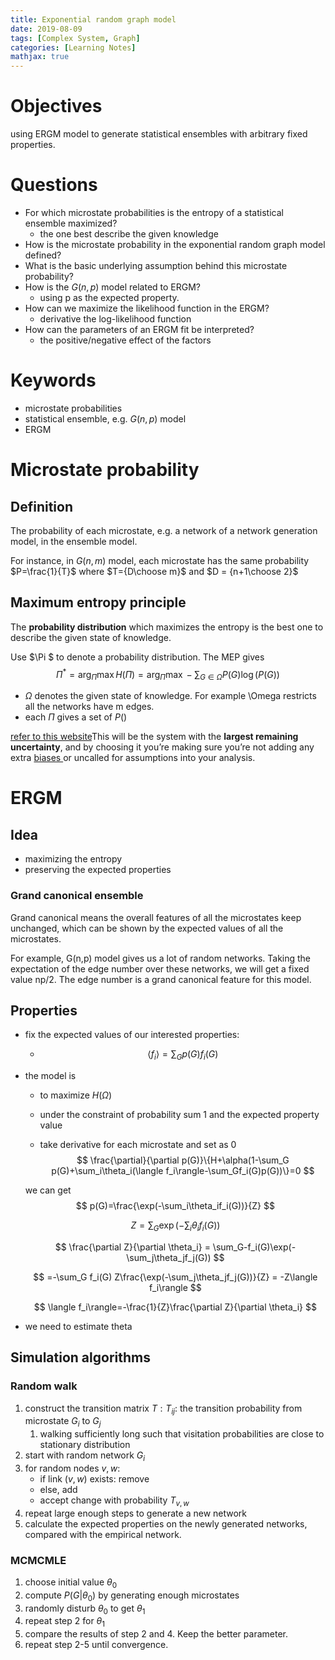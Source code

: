 ```yaml
---
title: Exponential random graph model
date: 2019-08-09
tags: [Complex System, Graph]
categories: [Learning Notes]
mathjax: true
---
```


# Objectives

using ERGM model to generate statistical ensembles with arbitrary fixed properties.

# Questions

- For which microstate probabilities is the entropy of a statistical ensemble maximized?
  - the one best describe the given knowledge
- How is the microstate probability in the exponential random graph model defined?
- What is the basic underlying assumption behind this microstate probability?
- How is the $G(n,p)$ model related to ERGM?
  - using p as the expected property.
- How can we maximize the likelihood function in the ERGM?
  - derivative the log-likelihood function
- How can the parameters of an ERGM fit be interpreted?
  - the positive/negative effect of the factors

# Keywords

- microstate probabilities
- statistical ensemble, e.g. $G(n,p)$​​ model
- ERGM

# Microstate probability

## Definition

The probability of each microstate, e.g. a network of a network generation model,  in the ensemble model.

For instance, in $G(n,m)$ model, each microstate has the same probability $P=\frac{1}{T}$ where $T={D\choose m}$ and $D = {n+1\choose 2}$

## Maximum entropy principle

The **probability distribution** which maximizes the entropy is the best one to describe the given state of knowledge.

Use $\Pi $​ to denote a probability distribution. The MEP gives 
$$
\Pi^*=\arg_{\Pi}\max H(\Pi)=\arg_{\Pi}\max -\sum_{G\in\Omega} P(G)\log(P(G))
$$

- $\Omega$ denotes the given state of knowledge.  For example \Omega restricts all the networks have m edges.
- each $\Pi$​ gives  a set of $P()$

[refer to this website](https://www.statisticshowto.datasciencecentral.com/maximum-entropy-principle/)This will be the system with the **largest remaining uncertainty**, and by choosing it you’re making sure you’re not adding any extra [biases ](https://www.statisticshowto.datasciencecentral.com/what-is-bias/)or uncalled for assumptions into your analysis. 



# ERGM

## Idea

- maximizing the entropy
- preserving the expected properties

### Grand canonical ensemble

Grand canonical means the overall features of all the microstates keep unchanged, which can be shown by the expected values of all the microstates.

For example, G(n,p) model gives us a lot of random networks. Taking the expectation of the edge number over these networks, we will get a fixed value np/2. The edge number is a grand canonical feature for this model.

## Properties

- fix the expected values of our interested properties:

  - $$
    \langle f_i\rangle = \sum_G p(G)f_i(G)
    $$

- the model is 

  - to maximize $H(\Omega)$

  - under the constraint  of probability sum 1 and the expected property value

  - take derivative for each microstate and set as 0
    $$
    \frac{\partial}{\partial p(G)}\{H+\alpha(1-\sum_G p(G)+\sum_i\theta_i(\langle f_i\rangle-\sum_Gf_i(G)p(G))\}=0
    $$

  we can get
  $$
   p(G)=\frac{\exp(-\sum_i\theta_if_i(G))}{Z}
  $$

  $$
  Z=\sum_G\exp(-\sum_i \theta_if_i(G))
  $$

  $$
  \frac{\partial Z}{\partial \theta_i} = \sum_G-f_i(G)\exp(-\sum_j\theta_jf_j(G))
  $$

  $$
  =-\sum_G f_i(G) Z\frac{\exp(-\sum_j\theta_jf_j(G))}{Z} = -Z\langle f_i\rangle
  $$

  
  $$
  \langle f_i\rangle=-\frac{1}{Z}\frac{\partial Z}{\partial \theta_i}
  $$

- we need to estimate theta

## Simulation algorithms

### Random walk

1. construct the transition matrix $T: T_{ij}$: the transition probability from microstate $G_i$ to $G_j$
   1. walking sufficiently long such that visitation probabilities are close to stationary distribution
2. start with random network $G_i$
3. for random nodes $v,w$: 
   - if link $(v,w)$ exists: remove
   - else, add
   - accept change with probability $T_{v,w}$
4. repeat large enough steps to generate a new network
5. calculate the expected properties on the newly generated networks, compared with the empirical network.

### MCMCMLE

1. choose initial value $\theta_0$
2. compute $P(G|\theta_0)$ by generating enough microstates
3. randomly disturb $\theta_0$ to get $\theta_1$
4. repeat step 2 for $\theta_1$
5. compare the results of step 2 and 4. Keep the better parameter.
6. repeat step 2-5 until convergence.